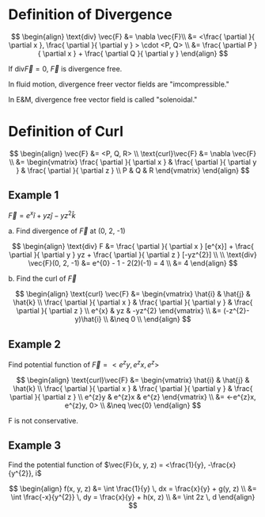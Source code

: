 # Definition of Divergence
$$
\begin{align}
\text{div} \vec{F} &= \nabla \vec{F}\\
&= <\frac{ \partial  }{ \partial x }, \frac{ \partial  }{ \partial y }  > \cdot <P, Q> \\
&= \frac{ \partial P }{ \partial x } + \frac{ \partial Q }{ \partial y } 
\end{align}
$$

If $\text{div}\vec{F} = 0$, $\vec{F}$ is divergence free.

In fluid motion, divergence freer vector fields are "imcompressible."

In E&M, divergence free vector field is called "solenoidal."

# Definition of Curl

$$
\begin{align}
\vec{F} &= <P, Q, R> \\
\text{curl}\vec{F} &= \nabla \vec{F} \\
&= \begin{vmatrix}
\frac{ \partial  }{ \partial x }  & \frac{ \partial  }{ \partial y }  & \frac{ \partial  }{ \partial z }  \\
P & Q & R
\end{vmatrix}
\end{align}
$$

## Example 1

$\vec{F} = e^{x} \hat{i} + yz\hat{j} - yz^{2} \hat{k}$

a. Find divergence of $\vec{F}$ at (0, 2, -1)

$$
\begin{align}
\text{div} F &= \frac{ \partial }{ \partial x } [e^{x}] + \frac{ \partial }{ \partial y } yz + \frac{ \partial }{ \partial z } [-yz^{2}]  \\ \\
\text{div} \vec{F}(0, 2, -1) &= e^{0} - 1 - 2(2)(-1) = 4 \\
&= 4
\end{align}
$$

b. Find the curl of $\vec{F}$

$$
\begin{align}
\text{curl} \vec{F} &= \begin{vmatrix}
\hat{i} & \hat{j} & \hat{k} \\
\frac{ \partial  }{ \partial x }  & \frac{ \partial }{ \partial y }  & \frac{ \partial }{ \partial z }  \\
e^{x}  & yz & -yz^{2}
\end{vmatrix} \\
&= (-z^{2}-y)\hat{i}  \\
&\neq 0 \\
\end{align}
$$

## Example 2

Find potential function of $\vec{F} = <e^{z}y, \, e^{z}x, \, e^{z}>$

$$
\begin{align}
\text{curl}\vec{F} &= \begin{vmatrix}
\hat{i} & \hat{j} & \hat{k} \\
\frac{ \partial }{ \partial x }  & \frac{ \partial }{ \partial y }  & \frac{ \partial }{ \partial z }  \\
e^{z}y & e^{z}x & e^{z}
\end{vmatrix} \\
&= <-e^{z}x, e^{z}y, 0> \\
&\neq \vec{0}
\end{align}
$$

F is not conservative.

## Example 3

Find the potential function of $\vec{F}(x, y, z) = <\frac{1}{y}, -\frac{x}{y^{2}}, i$

$$
\begin{align}
f(x, y, z) &= \int \frac{1}{y} \, dx = \frac{x}{y} + g(y, z) \\
&= \int \frac{-x}{y^{2}} \, dy = \frac{x}{y} + h(x, z)  \\
&= \int 2z \, d
\end{align}
$$
